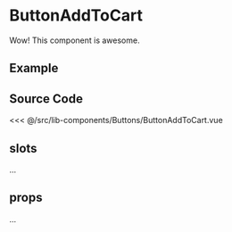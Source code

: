 # ButtonAddToCart

Wow! This component is awesome.

## Example

<Demo componentName="examples-ButtonAddToCart-doc" />

## Source Code

<SourceCode>
<<< @/src/lib-components/Buttons/ButtonAddToCart.vue
</SourceCode>

## slots

...

## props

...
